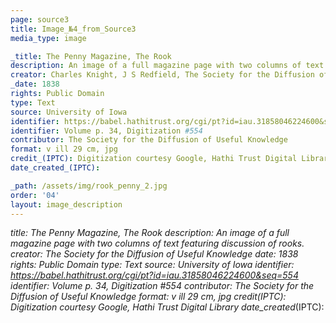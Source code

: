 ```yaml
---
page: source3
title: Image_№4_from_Source3
media_type: image

_title: The Penny Magazine, The Rook
description: An image of a full magazine page with two columns of text featuring discussion of rooks. 
creator: Charles Knight, J S Redfield, The Society for the Diffusion of Useful Knowledge
_date: 1838
rights: Public Domain
type: Text
source: University of Iowa
identifier: https://babel.hathitrust.org/cgi/pt?id=iau.31858046224600&seq=554
identifier: Volume p. 34, Digitization #554
contributor: The Society for the Diffusion of Useful Knowledge
format: v ill 29 cm, jpg
credit_(IPTC): Digitization courtesy Google, Hathi Trust Digital Library
date_created_(IPTC):

_path: /assets/img/rook_penny_2.jpg
order: '04'
layout: image_description
---
```


_title: The Penny Magazine, The Rook
description: An image of a full magazine page with two columns of text featuring discussion of rooks. 
creator:  The Society for the Diffusion of Useful Knowledge
_date: 1838
rights: Public Domain
type: Text
source: University of Iowa
identifier: https://babel.hathitrust.org/cgi/pt?id=iau.31858046224600&seq=554
identifier: Volume p. 34, Digitization #554
contributor: The Society for the Diffusion of Useful Knowledge
format: v ill 29 cm, jpg
credit_(IPTC): Digitization courtesy Google, Hathi Trust Digital Library
date_created_(IPTC):



